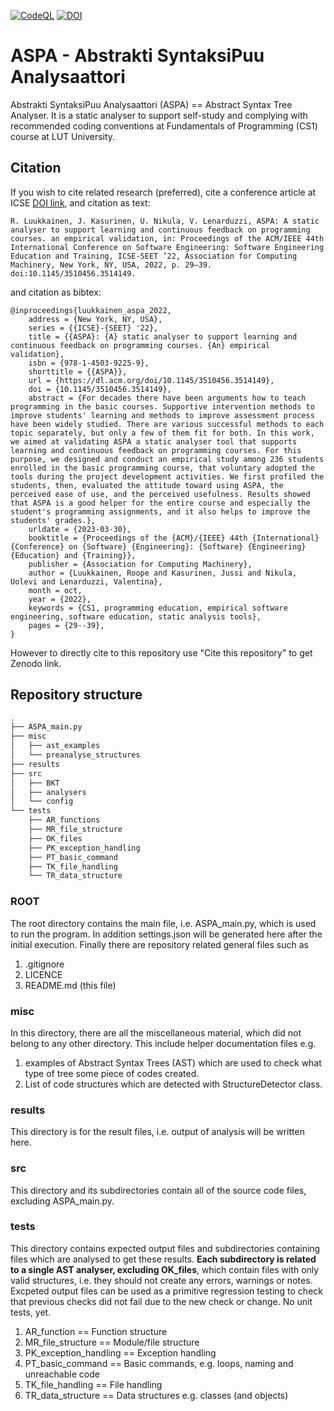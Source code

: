 [![CodeQL](https://github.com/RoopeLuukkainen/ASPA/actions/workflows/codeql-analysis.yml/badge.svg)](https://github.com/RoopeLuukkainen/ASPA/actions/workflows/codeql-analysis.yml)
[![DOI](https://zenodo.org/badge/DOI/10.5281/zenodo.3898126.svg)](https://doi.org/10.5281/zenodo.3898126)

ASPA - Abstrakti SyntaksiPuu Analysaattori 
==========================================
Abstrakti SyntaksiPuu Analysaattori (ASPA) == Abstract Syntax Tree Analyser. It is a static analyser to support self-study and complying with recommended coding conventions at Fundamentals of Programming (CS1) course at LUT University. 

## Citation
If you wish to cite related research (preferred), cite a conference article at ICSE [DOI link](https://dl.acm.org/doi/10.1145/3510456.3514149), and citation as text:
```
R. Luukkainen, J. Kasurinen, U. Nikula, V. Lenarduzzi, ASPA: A static analyser to support learning and continuous feedback on programming courses. an empirical validation, in: Proceedings of the ACM/IEEE 44th International Conference on Software Engineering: Software Engineering Education and Training, ICSE-SEET ’22, Association for Computing Machinery, New York, NY, USA, 2022, p. 29–39. doi:10.1145/3510456.3514149.
```
and citation as bibtex:
```
@inproceedings{luukkainen_aspa_2022,
	address = {New York, NY, USA},
	series = {{ICSE}-{SEET} '22},
	title = {{ASPA}: {A} static analyser to support learning and continuous feedback on programming courses. {An} empirical validation},
	isbn = {978-1-4503-9225-9},
	shorttitle = {{ASPA}},
	url = {https://dl.acm.org/doi/10.1145/3510456.3514149},
	doi = {10.1145/3510456.3514149},
	abstract = {For decades there have been arguments how to teach programming in the basic courses. Supportive intervention methods to improve students' learning and methods to improve assessment process have been widely studied. There are various successful methods to each topic separately, but only a few of them fit for both. In this work, we aimed at validating ASPA a static analyser tool that supports learning and continuous feedback on programming courses. For this purpose, we designed and conduct an empirical study among 236 students enrolled in the basic programming course, that voluntary adopted the tools during the project development activities. We first profiled the students, then, evaluated the attitude toward using ASPA, the perceived ease of use, and the perceived usefulness. Results showed that ASPA is a good helper for the entire course and especially the student's programming assignments, and it also helps to improve the students' grades.},
	urldate = {2023-03-30},
	booktitle = {Proceedings of the {ACM}/{IEEE} 44th {International} {Conference} on {Software} {Engineering}: {Software} {Engineering} {Education} and {Training}},
	publisher = {Association for Computing Machinery},
	author = {Luukkainen, Roope and Kasurinen, Jussi and Nikula, Uolevi and Lenarduzzi, Valentina},
	month = oct,
	year = {2022},
	keywords = {CS1, programming education, empirical software engineering, software education, static analysis tools},
	pages = {29--39},
}
```

However to directly cite to this repository use "Cite this repository" to get Zenodo link.

## Repository structure

```bash
.
├── ASPA_main.py
├── misc
│   ├── ast_examples
│   └── preanalyse_structures
├── results
├── src
│   ├── BKT
│   ├── analysers
│   └── config
└── tests
    ├── AR_functions
    ├── MR_file_structure
    ├── OK_files
    ├── PK_exception_handling
    ├── PT_basic_command
    ├── TK_file_handling
    └── TR_data_structure
```

### ROOT
The root directory contains the main file, i.e. ASPA_main.py, which is used to run the program. In addition settings.json will be generated here after the initial execution. Finally there are repository related general files such as
1. .gitignore
2. LICENCE
3. README.md (this file)

### misc
In this directory, there are all the miscellaneous material, which did not belong to any other directory. This include helper documentation files e.g. 
1. examples of Abstract Syntax Trees (AST) which are used to check what type of tree some piece of codes created.
2. List of code structures which are detected with StructureDetector class.

### results
This directory is for the result files, i.e. output of analysis will be written here.

### src
This directory and its subdirectories contain all of the source code files, excluding ASPA_main.py.

### tests
This directory contains expected output files and subdirectories containing files which are analysed to get these results. **Each subdirectory is related to a single AST analyser, excluding OK_files**, which contain files with only valid structures, i.e. they should not create any errors, warnings or notes. Excpeted output files can be used as a primitive regression testing to check that previous checks did not fail due to the new check or change. No unit tests, yet.
1. AR_function == Function structure
2. MR_file_structure == Module/file structure
3. PK_exception_handling == Exception handling
4. PT_basic_command == Basic commands, e.g. loops, naming and unreachable code
5. TK_file_handling == File handling
6. TR_data_structure == Data structures e.g. classes (and objects)


